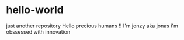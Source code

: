 # hello-world
just another repository
Hello precious humans !!
I'm jonzy aka jonas i'm obssessed with innovation 
